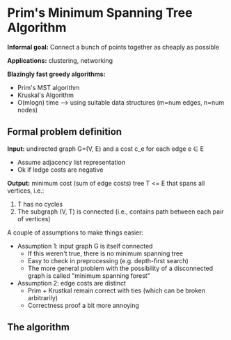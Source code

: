 # Prim's Minimum Spanning Tree Algorithm

__Informal goal:__ Connect a bunch of points together as cheaply as possible

__Applications:__ clustering, networking

__Blazingly fast greedy algorithms:__
* Prim's MST algorithm
* Kruskal's Algorithm
* O(mlogn) time --> using suitable data structures (m=num edges, n=num nodes)

## Formal problem definition
__Input:__ undirected graph G=(V, E) and a cost c_e for each edge e ∈ E
* Assume adjacency list representation
* Ok if ledge costs are negative

__Output:__ minimum cost (sum of edge costs) tree T <= E that spans all vertices, i.e.:
1) T has no cycles
2) The subgraph (V, T) is connected (i.e., contains path between each pair of vertices)

A couple of assumptions to make things easier:
* Assumption 1: input graph G is itself connected
    * If this weren't true, there is no minimum spanning tree
    * Easy to check in preprocessing (e.g. depth-first search)
    * The more general problem with the possibility of a disconnected graph is called "minimum spanning forest"
* Assumption 2: edge costs are distinct
    * Prim + Krustkal remain correct with ties (which can be broken arbitrarily)
    * Correctness proof a bit more annoying

## The algorithm
